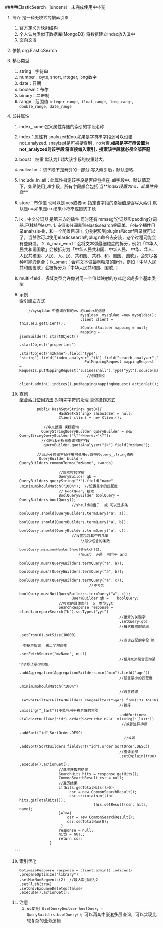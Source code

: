 #####ElasticSearch（luncene）  未完成使用中补充

1. 简介
    是一种无模式的搜索引擎 
    1. 官方定义为映射结构
    2. 个人认为类似于数据库(MongoDB) 将数据建立index放入其中 
    3. 面向文档
    
2. 依赖  org.ElasticSearch

3.  核心类型
    1.  string：字符串 
    2.  number：byte, short, integer, long数字
    3.  date：日期
    4.  boolean：布尔
    5.  binary：二进制
    6.  range：范围值 `integer_range, float_range, long_range, double_range, date_range`
    
4.  公共属性
     1.  index_name:定义属性存储的索引的字段名称
     2.  index：属性有 analyzed和no.如果是字符串字段还可以设置not_analyzed.
          anaylzed是可被搜索到，no为否.**如果是字符串设置为 not_analyzed则该字段
          将直接编入索引，搜索该字段就必须全部匹配**
     3.  boost：权重 默认为1 越大该字段的权重越大.
     4.  nullvalue ：该字段不是索引的一部分.写入索引后，默认忽略.
     5.  include_in_all：此属性指定该字段是否应包括在_all字段中。默认情况下，如果使用_all字段，所有字段都会包括
            当**_index设置为no，此属性失效_**
     6.  store：布尔值 也可以是 yes或者no 指定该字段的原始值是否写入索引.默认是no.如果是no 结果中将不返回该字段
     7.  ik：中文分词器  是第三方的插件 同时还有 mmsegf分词器和paoding分词器.已移植到es中.
                1.  安装ik分词器到elasticsearch很简单，它有个插件目录analysis-ik，和一个配置目录ik, 
                分别拷贝到plugins和conf目录就可以了。当然你可以使用elasticsearch的plugin命令去安装，这个过程可能会有些麻烦。
                2.  ik_max_word：会将文本做最细粒度的拆分，例如「中华人民共和国国歌」会被拆分为「中华人民共和国、中华人民、
                中华、华人、人民共和国、人民、人、民、共和国、共和、和、国国、国歌」，会穷尽各种可能的组合； 
                    ik_smart：会将文本做最粗粒度的拆分，例如「中华人民共和国国歌」会被拆分为「中华人民共和国、国歌」；
     8.   multi-field： 多域类型允许你对同一个值以映射的方式定义成多个基本类型  
     8.   示例 <br>
            [索引建立方式](https://blog.csdn.net/napoay/article/details/51707023)
            ```
                //mysqldao 中查询所有的es 的index的信息
                                        mysqldao  mysqldao =new mysqldao();
                                        Client client = this.esu.getClient();
                                        XContentBuilder mapping = null;
                                        mapping = jsonBuilder().startObject()
                    			        		  .startObject("properties")
                    			        		           .startObject("mzName").field("type", "string").field("index_analyzer","ik").field("search_analyzer","ik_smart").field("store",true).endObject()
                                          PutMappingRequest mappingRequest = Requests.putMappingRequest("businesshall").type("yyt").source(mapping);
                     		               //创建索引
                                           client.admin().indices().putMapping(mappingRequest).actionGet();    
           ```
                      
     9.   查询   
            [聚合索引使用方法](https://elasticsearch.cn/article/102) 
            对特殊字符的处理
            [具体操作方式](https://blog.csdn.net/dlm_bk/article/details/79758413)           
          ```aidl
                  public HashSet<String> getB(){
                       		HashSet<String> zhiboIdSet = null;
                       		Client client = new Client();
             		
   		             //中文搜索 模糊查询
             		QueryStringQueryBuilder queryBuilder = new QueryStringQueryBuilder("\""+kwords+"\"");
             		//引用ik分析器查询相应字段
   		             queryBuilder.quoteAnalyzer("ik").field("mzName");
        
                  //当ik分词器不起作用时使用es自带的query_string查询
                   QueryBuilder build = QueryBuilders.commonTerms("mzName", kwords);
   		
                       		//搜索时的字段
                       		QueryBuilder qb = QueryBuilders.queryString("*").field("name") .minimumShouldMatch("100%");  //设置最小的匹配度
                            // boolQuery 搜索
                            BoolQueryBuilder boolQuery = QueryBuilders.boolQuery();  
                                  //should相当于  或 可以是多条
                                      boolQuery.should(QueryBuilders.termQuery("a", a));                                                                   								   
                                      boolQuery.should(QueryBuilders.termQuery("a", b));                                                                   								   
                                      boolQuery.should(QueryBuilders.termQuery("a", c));                                                                   								   
                                  //设置包含其中的几条
                                      //最少包含的条数
                                       boolQuery.minimumNumberShouldMatch(2);
                                     //must  必须  相当于 and
                                          boolQuery.must(QueryBuilders.termQuery("a", a));
                                          boolQuery.must(QueryBuilders.termQuery("a", b));
                                          boolQuery.must(QueryBuilders.termQuery("a", c));
                                          //不包含
                                          boolQuery.mustNot(QueryBuilders.termQuery("a", c));
                                  QueryBuilder qb =    boolQuery;     
                       		//搜索的具体索引  b  类型yyt
                       		SearchResponse response = client.prepareSearch("b").setTypes("yyt")
                       		                            //搜索的关键字
                       									.setQuery(qb)
                       									//每次搜索的范围
                       									.setFrom(0).setSize(10000)
                       									//查询匹配的字段 第一参数为包含  第二个为排除
                       								    .setFetchSource("mzName", null)
             								            //使用min聚合查询某个字段上最小的值。
             								            .addAggregation(AggregationBuilders.min("min").field("age"))
                       								    //设置最小的匹配度
                       								    .minimumShouldMatch("100%")
                       								    //设置过滤
                       								    .setPostFilter(FilterBuilders.rangeFilter("age").from(12).to(18))
             								            //排序   .missing("_last"))不能应用于布尔值的索引
   								                        .addSort(new FieldSortBuilder("id").order(SortOrder.DESC).missing("_last"))
	                                                     //或者这样排序
	                                                    .addSort("id",SortOrder.DESC)
                                                          //或者
                                                        .addSort(SortBuilders.fieldSort("id").order(SortOrder.DESC))    
                       								    //查询全部
                       								    .setExplain(true)
                       								    .execute().actionGet(); 
                       		//单次获取的结果
                       		SearchHits hits = response.getHits(); 
             		        CommonSearchResult csr = null;
                       		//遍历结果
                       		if(hits.getTotalHits()>0){
             		             csr = new CommonSearchResult();
                       			 csr.setTotalNum((int) hits.getTotalHits());
                                            this.setResult(csr, hits, name);
                       		}else{
             		            csr = new CommonSearchResult();
                                csr.setTotalNum(0);
             		         }
                       		response = null;
                       		hits = null;
                       		return csr;
                       	}

         ```
     10.   索引优化
            ```aidl
            OptimizeResponse response = client.admin().indices()
            .prepareOptimize("library")
            .setMaxNumSegments(2)  //最大索引段为2
            .setFlush(true)
            .setOnlyExpungeDeletes(false)
            .execute().actionGet();

            ```
     11.  注意<br>
          1. es使用` BoolQueryBuilder boolQuery = QueryBuilders.boolQuery();` 可以再其中嵌套多层查询，可以实现比较复杂的业务逻辑